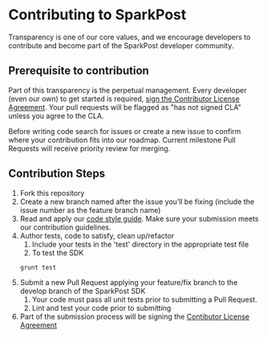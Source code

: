 # Contributing to SparkPost

Transparency is one of our core values, and we encourage developers to contribute and become part of the SparkPost developer community.
## Prerequisite to contribution
Part of this transparency is the perpetual management. Every developer (even our own) to get started is required, <a href="https://www.clahub.com/agreements/SparkPost/node-sparkpost">sign the Contributor License Agreement</a>. Your pull requests will be flagged as "has not signed CLA" unless you agree to the CLA.

Before writing code search for issues or create a new issue to confirm where your contribution fits into our roadmap.
Current milestone Pull Requests will receive priority review for merging.

## Contribution Steps
1. Fork this repository
2. Create a new branch named after the issue you’ll be fixing (include the issue number as the feature branch name)
3. Read and apply our [code style guide](CODE_STYLE_GUIDE.markdown). Make sure your submission meets our contribution guidelines.
4. Author tests, code to satisfy, clean up/refactor
    1. Include your tests in the 'test' directory in the appropriate test file
    2. To test the SDK
    ```
    grunt test
    ```
5. Submit a new Pull Request applying your feature/fix branch to the develop branch of the SparkPost SDK
    1. Your code must pass all unit tests prior to submitting a Pull Request.
    2. Lint and test your code prior to submitting
6. Part of the submission process will be signing the [Contibutor License Agreement](CONTRIBUTOR_LICENSE_AGREEMENT.markdown)

